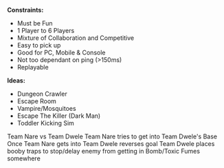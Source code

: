 **Constraints:**
- Must be Fun
- 1 Player to 6 Players
- Mixture of Collaboration and Competitive
- Easy to pick up
- Good for PC, Mobile & Console
- Not too dependant on ping (>150ms)
- Replayable

**Ideas:** 
- Dungeon Crawler
- Escape Room
- Vampire/Mosquitoes 
- Escape The Killer (Dark Man)
- Toddler Kicking Sim

Team Nare vs Team Dwele
Team Nare tries to get into Team Dwele's Base
Once Team Nare gets into Team Dwele reverses goal
Team Dwele places booby traps to stop/delay enemy from getting in
Bomb/Toxic Fumes somewhere
